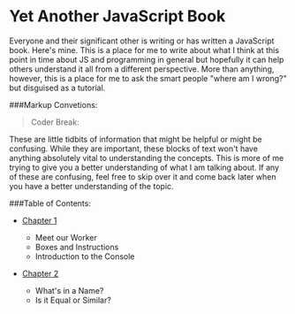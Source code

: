 Yet Another JavaScript Book
===========================

Everyone and their significant other is writing or has written a JavaScript book. Here's mine. This is a place for me to write about what I think at this point in time about JS and programming in general but hopefully it can help others understand it all from a different perspective. More than anything, however, this is a place for me to ask the smart people "where am I wrong?" but disguised as a tutorial. 

###Markup Convetions:

>Coder Break:
>
These are little tidbits of information that might be helpful or might be confusing. While they are important, these blocks of text won't have anything absolutely vital to understanding the concepts. This is more of me trying to give you a better understanding of what I am talking about. If any of these are confusing, feel free to skip over it and come back later when you have a better understanding of the topic. 


###Table of Contents:

* [Chapter 1](./chapters/Chapter_1.md)
  - Meet our Worker
  - Boxes and Instructions
  - Introduction to the Console
  
* [Chapter 2](./chapters/Chapter_2.md)
  - What's in a Name?
  - Is it Equal or Similar?
